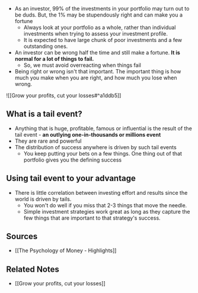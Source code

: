 - As an investor, 99% of the investments in your portfolio may turn out to be duds. But, the 1% may be stupendously right and can make you a fortune
	- Always look at your portfolio as a whole, rather than individual investments when trying to assess your investment profile.
	- It is expected to have large chunk of poor investments and a few outstanding ones.
- An investor can be wrong half the time and still make a fortune. **It is normal for a lot of things to fail.**
	- So, we must avoid overreacting when things fail
- Being right or wrong isn't that important. The important thing is how much you make when you are right, and how much you lose when wrong.

![[Grow your profits, cut your losses#^a1ddb5]]

## What is a tail event?
- Anything that is huge, profitable, famous or influential is the result of the tail event - **an outlying one-in-thousands or millions event**
- They are rare and powerful
- The distribution of success anywhere is driven by such tail events
	- You keep putting your bets on a few things. One thing out of that portfolio gives you the defining success

## Using tail event to your advantage
- There is little correlation between investing effort and results since the world is driven by tails.
	- You won't do well if you miss that 2-3 things that move the needle.
	- Simple investment strategies work great as long as they capture the few things that are important to that strategy's success.

## Sources
- [[The Psychology of Money - Highlights]]

## Related Notes
- [[Grow your profits, cut your losses]]